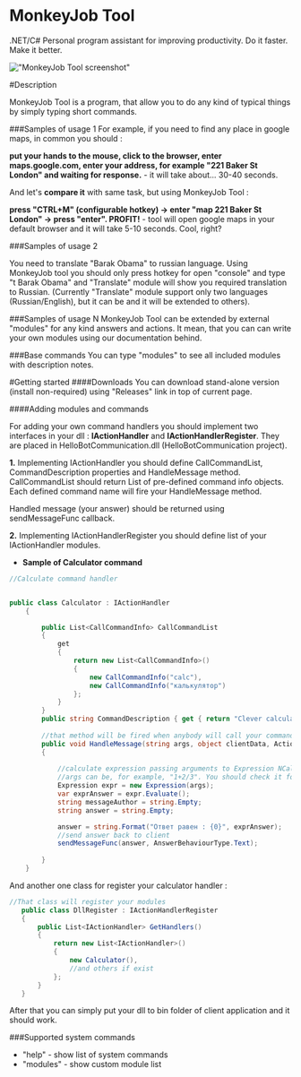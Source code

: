 MonkeyJob Tool
========

.NET/C# Personal program assistant for improving productivity. Do it faster. Make it better.

!["MonkeyJob Tool screenshot"](http://c2n.me/3cRZZgb.png "MonkeyJob Tool work sample")

#Description

MonkeyJob Tool is a program, that allow you to do any kind of typical things by simply typing short commands.

###Samples of usage 1
For example, if you need to find any place in google maps, in common you should :

**put your hands to the mouse, click to the browser, enter maps.google.com, enter your address, for example "221 Baker St London" and waiting for response.** - it will take about... 30-40 seconds.

And let's **compare it** with same task, but using MonkeyJob Tool :

**press "CTRL+M" (configurable hotkey) -> enter "map 221 Baker St London" -> press "enter". PROFIT!** - tool will open google maps in your default browser and it will take 5-10 seconds. Cool, right?


###Samples of usage 2

You need to translate "Barak Obama" to russian language. Using MonkeyJob tool you should only press hotkey for open "console" and type "t Barak Obama" and "Translate" module will show you required translation to Russian. (Currently "Translate" module support only two languages (Russian/English), but it can be and it will be extended to others).

###Samples of usage N
MonkeyJob Tool can be extended by external "modules" for any kind answers and actions. It mean, that you can can write your own modules using our documentation behind.

###Base commands
You can type "modules" to see all included modules with description notes.

#Getting started
####Downloads
You can download stand-alone version (install non-required) using "Releases" link in top of current page. 

####Adding modules and commands


For adding your own command handlers you should implement two interfaces in your dll : **IActionHandler** and **IActionHandlerRegister**. They are placed in HelloBotCommunication.dll (HelloBotCommunication project).

**1.**  Implementing IActionHandler you should define CallCommandList, CommandDescription properties and HandleMessage method. CallCommandList should return List of pre-defined command info objects. Each defined command name will fire your HandleMessage method.

Handled message (your answer) should be returned using sendMessageFunc callback. 

**2.** Implementing IActionHandlerRegister you should define list of your IActionHandler modules.

- **Sample of Calculator command**
```C#
//Calculate command handler


public class Calculator : IActionHandler
    {

        public List<CallCommandInfo> CallCommandList
        {
            get
            {
                return new List<CallCommandInfo>()
                {
                    new CallCommandInfo("calc"),
                    new CallCommandInfo("калькулятор")
                };
            }
        }
        public string CommandDescription { get { return "Clever calculator using NCalc library"; }  }
        
        //that method will be fired when anybody will call your command from client
        public void HandleMessage(string args, object clientData, Action<string, AnswerBehaviourType> sendMessageFunc)
        {
            
            //calculate expression passing arguments to Expression NCalc's class constructor.
            //args can be, for example, "1+2/3". You should check it for valid format in context of you command.
            Expression expr = new Expression(args);
            var exprAnswer = expr.Evaluate();
            string messageAuthor = string.Empty;
            string answer = string.Empty;

            answer = string.Format("Ответ равен : {0}", exprAnswer);
            //send answer back to client
            sendMessageFunc(answer, AnswerBehaviourType.Text);
            
        }
    }
```

And another one class for register your calculator handler :

```C#
//That class will register your modules
   public class DllRegister : IActionHandlerRegister
   {
       public List<IActionHandler> GetHandlers()
       {
           return new List<IActionHandler>()
           {
               new Calculator(),
               //and others if exist
           };
       }
   }
```

After that you can simply put your dll to bin folder of client application and it should work.



###Supported system commands
- "help" - show list of system commands
- "modules" - show custom module list
